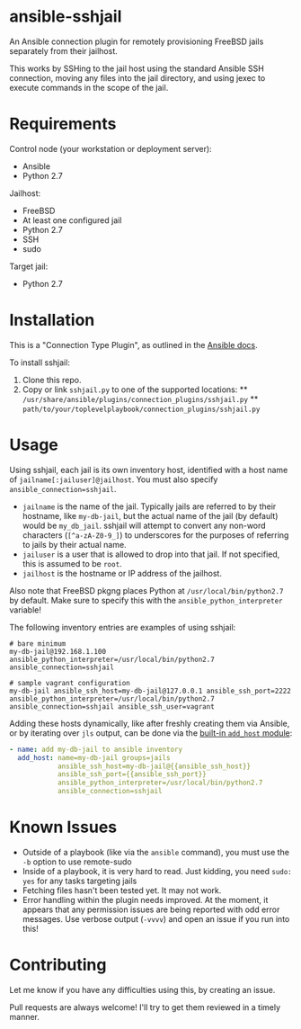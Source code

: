 # ansible-sshjail

An Ansible connection plugin for remotely provisioning FreeBSD jails separately from their jailhost.

This works by SSHing to the jail host using the standard Ansible SSH connection, moving any files into the jail directory, and using jexec to execute commands in the scope of the jail.

# Requirements

Control node (your workstation or deployment server):

* Ansible
* Python 2.7

Jailhost:

* FreeBSD
* At least one configured jail
* Python 2.7
* SSH
* sudo

Target jail:

* Python 2.7

# Installation

This is a "Connection Type Plugin", as outlined in the [Ansible docs](http://docs.ansible.com/developing_plugins.html#connection-type-plugins).

To install sshjail:

1. Clone this repo.
2. Copy or link `sshjail.py` to one of the supported locations:
** `/usr/share/ansible/plugins/connection_plugins/sshjail.py`
** `path/to/your/toplevelplaybook/connection_plugins/sshjail.py`

# Usage

Using sshjail, each jail is its own inventory host, identified with a host name of `jailname[:jailuser]@jailhost`. You must also specify `ansible_connection=sshjail`.

* `jailname` is the name of the jail. Typically jails are referred to by their hostname, like `my-db-jail`, but the actual name of the jail (by default) would be `my_db_jail`. sshjail will attempt to convert any non-word characters (`[^a-zA-Z0-9_]`) to underscores for the purposes of referring to jails by their actual name.
* `jailuser` is a user that is allowed to drop into that jail. If not specified, this is assumed to be `root`.
* `jailhost` is the hostname or IP address of the jailhost.

Also note that FreeBSD pkgng places Python at `/usr/local/bin/python2.7` by default. Make sure to specify this with the `ansible_python_interpreter` variable!

The following inventory entries are examples of using sshjail:

```
# bare minimum
my-db-jail@192.168.1.100 ansible_python_interpreter=/usr/local/bin/python2.7 ansible_connection=sshjail

# sample vagrant configuration
my-db-jail ansible_ssh_host=my-db-jail@127.0.0.1 ansible_ssh_port=2222 ansible_python_interpreter=/usr/local/bin/python2.7 ansible_connection=sshjail ansible_ssh_user=vagrant
```

Adding these hosts dynamically, like after freshly creating them via Ansible, or by iterating over `jls` output, can be done via the [built-in `add_host` module](http://docs.ansible.com/add_host_module.html):

```YAML
- name: add my-db-jail to ansible inventory
  add_host: name=my-db-jail groups=jails
            ansible_ssh_host=my-db-jail@{{ansible_ssh_host}}
            ansible_ssh_port={{ansible_ssh_port}}
            ansible_python_interpreter=/usr/local/bin/python2.7
            ansible_connection=sshjail
```

# Known Issues

* Outside of a playbook (like via the `ansible` command), you must use the `-b` option to use remote-sudo
* Inside of a playbook, it is very hard to read. Just kidding, you need `sudo: yes` for any tasks targeting jails
* Fetching files hasn't been tested yet. It may not work.
* Error handling within the plugin needs improved. At the moment, it appears that any permission issues are being reported with odd error messages. Use verbose output (`-vvvv`) and open an issue if you run into this!

# Contributing

Let me know if you have any difficulties using this, by creating an issue.

Pull requests are always welcome! I'll try to get them reviewed in a timely manner.